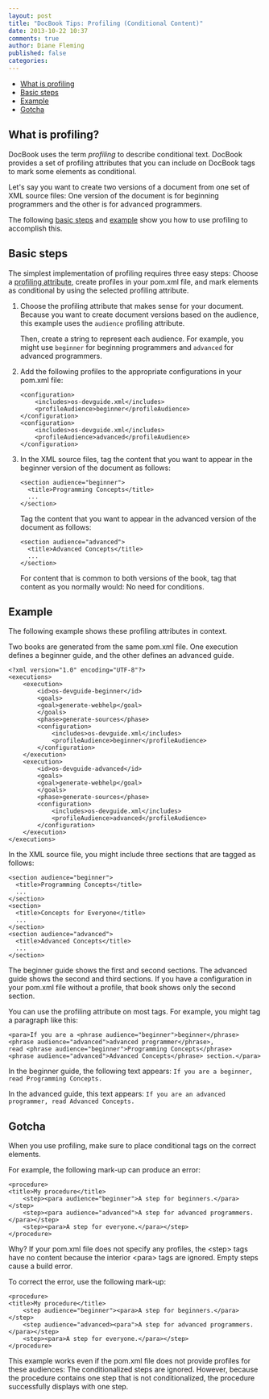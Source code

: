 ```yaml
---
layout: post
title: "DocBook Tips: Profiling (Conditional Content)"
date: 2013-10-22 10:37
comments: true
author: Diane Fleming
published: false
categories: 
---
```


*   [What is profiling](#whatisprofiling)
*   [Basic steps](#basicsteps)
*   [Example](#example)
*   [Gotcha](#gotcha)



<h2 id="whatisprofiling">What is profiling?</h2>

DocBook uses the term *profiling* to describe conditional text. DocBook provides a set of 
profiling attributes that you can include on DocBook tags to mark some elements as conditional. 

Let's say you want to create two versions of a document from one set of XML source files:
One version of the document is for beginning programmers and the other is for advanced programmers.

The following [basic steps](#basicsteps) and [example](#example) show you how to use profiling to accomplish this.

<h2 id="basicsteps">Basic steps</h2>

The simplest implementation of profiling requires three easy steps: 
Choose a [profiling attribute](http://www.sagehill.net/docbookxsl/Profiling.html#MarkProfileText), create profiles in your pom.xml file, and mark elements as conditional by using the selected profiling attribute.

<ol>
<li><p>Choose the profiling attribute that makes sense for your document. Because you want to 
create document versions based on the audience, this example uses the <code>audience</code> profiling attribute.</p>
<p>Then, create a string to represent each audience. For example, you might use <code>beginner</code> 
for beginning programmers and <code>advanced</code> for advanced programmers.</p>
<p/></li>
<li><p>Add the following profiles to the appropriate configurations in your pom.xml file:</p>
<pre><code>&lt;configuration&gt;
    &lt;includes&gt;os-devguide.xml&lt;/includes&gt;
    &lt;profileAudience&gt;beginner&lt;/profileAudience&gt;
&lt;/configuration&gt;
&lt;configuration&gt;
    &lt;includes&gt;os-devguide.xml&lt;/includes&gt;
    &lt;profileAudience&gt;advanced&lt;/profileAudience&gt;
&lt;/configuration&gt;</code></pre>

</li>
<li><p>In the XML source files, tag the content that you want to appear in the beginner version 
of the document as follows:</p>
<pre><code>&lt;section audience="beginner"&gt;
  &lt;title&gt;Programming Concepts&lt;/title&gt;
  ...
&lt;/section&gt;</code></pre>
<p>Tag the content that you want to appear in the advanced version of the document as follows:</p>
<pre><code>&lt;section audience="advanced"&gt;
  &lt;title&gt;Advanced Concepts&lt;/title&gt;
  ...
&lt;/section&gt;</code></pre>
<p>For content that is common to both versions of the book, tag that content as you normally would: 
No need for conditions.</p>
<p/>
</li>
</ol>
<h2 id="example">Example</h2>
<p>The following example shows these profiling attributes in context.</p>
<p>Two books are generated from the same pom.xml file. One execution defines a beginner guide, 
and the other defines an advanced guide.</p>
<pre><code>&lt;?xml version="1.0" encoding="UTF-8"?&gt;
&lt;executions&gt;
    &lt;execution&gt;
        &lt;id&gt;os-devguide-beginner&lt;/id&gt;
        &lt;goals&gt;
        &lt;goal&gt;generate-webhelp&lt;/goal&gt;
        &lt;/goals&gt;
        &lt;phase&gt;generate-sources&lt;/phase&gt;
        &lt;configuration&gt;
            &lt;includes&gt;os-devguide.xml&lt;/includes&gt;
            &lt;profileAudience&gt;beginner&lt;/profileAudience&gt;
        &lt;/configuration&gt;
    &lt;/execution&gt;
    &lt;execution&gt;
        &lt;id&gt;os-devguide-advanced&lt;/id&gt;
        &lt;goals&gt;
        &lt;goal&gt;generate-webhelp&lt;/goal&gt;
        &lt;/goals&gt;
        &lt;phase&gt;generate-sources&lt;/phase&gt;
        &lt;configuration&gt;
            &lt;includes&gt;os-devguide.xml&lt;/includes&gt;
            &lt;profileAudience&gt;advanced&lt;/profileAudience&gt;
        &lt;/configuration&gt;
    &lt;/execution&gt;
&lt;/executions&gt;
</code></pre>
<p>In the XML source file, you might include three sections that are tagged as follows:</p>
<pre><code>&lt;section audience="beginner"&gt;
  &lt;title&gt;Programming Concepts&lt;/title&gt;
  ...
&lt;/section&gt;
&lt;section&gt;
  &lt;title&gt;Concepts for Everyone&lt;/title&gt;
  ...
&lt;/section&gt;
&lt;section audience="advanced"&gt;
  &lt;title&gt;Advanced Concepts&lt;/title&gt;
  ...
&lt;/section&gt;</code></pre>
<p>The beginner guide shows the first and second sections. The advanced guide shows the second and third sections. If you have a configuration in your pom.xml file without a profile, that book shows only the second section.</p>
<p>You can use the profiling attribute on most tags. For example, you might tag a paragraph like this:</p>
<pre><code>&lt;para&gt;If you are a &lt;phrase audience="beginner"&gt;beginner&lt;/phrase&gt;
&lt;phrase audience="advanced"&gt;advanced programmer&lt;/phrase&gt;, 
read &lt;phrase audience="beginner"&gt;Programming Concepts&lt;/phrase&gt;
&lt;phrase audience="advanced"&gt;Advanced Concepts&lt;/phrase&gt; section.&lt;/para&gt;</code></pre>
<p>In the beginner guide, the following text appears: <code>If you are a beginner, read Programming Concepts.</code></p>
<p>In the advanced guide, this text appears: <code>If you are an advanced programmer, read Advanced Concepts.</code></p>
<h2 id="gotcha">Gotcha</h2>
<p>When you use profiling, make sure to place conditional tags on the correct elements.</p> 
<p>For example, the following mark-up can produce an error:</p>
<pre><code>&lt;procedure&gt;
&lt;title&gt;My procedure&lt;/title&gt;
    &lt;step&gt;&lt;para audience="beginner"&gt;A step for beginners.&lt;/para&gt;&lt;/step&gt;
    &lt;step&gt;&lt;para audience="advanced"&gt;A step for advanced programmers.&lt;/para&gt;&lt;/step&gt;
    &lt;step&gt;&lt;para&gt;A step for everyone.&lt;/para&gt;&lt;/step&gt;
&lt;/procedure&gt;</pre></code>
<p>Why? If your pom.xml file does not specify any profiles, the &lt;step&gt; tags have no content because the 
interior &lt;para&gt; tags are ignored. Empty steps cause a build error.</p>
<p>To correct the error, use the following mark-up:</p>
<pre><code>&lt;procedure&gt;
&lt;title&gt;My procedure&lt;/title&gt;
    &lt;step audience="beginner"&gt;&lt;para&gt;A step for beginners.&lt;/para&gt;&lt;/step&gt;
    &lt;step audience="advanced&gt;&lt;para"&gt;A step for advanced programmers.&lt;/para&gt;&lt;/step&gt;
    &lt;step&gt;&lt;para&gt;A step for everyone.&lt;/para&gt;&lt;/step&gt;
&lt;/procedure&gt;</pre></code>
<p>This example works even if the pom.xml file does not provide profiles for these audiences: 
The conditionalized steps are ignored. However, because the procedure contains one step that is not 
conditionalized, the procedure successfully displays with one step.</p>